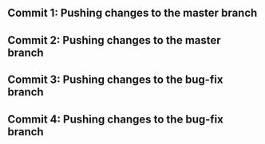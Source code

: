 ## Commit 1: Pushing changes to the master branch
## Commit 2: Pushing changes to the master branch
## Commit 3: Pushing changes to the bug-fix branch
## Commit 4: Pushing changes to the bug-fix branch